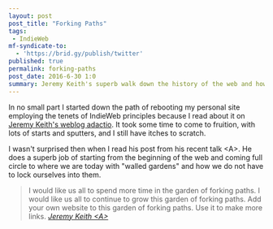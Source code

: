 ```yaml
---
layout: post
post_title: "Forking Paths"
tags:
 - IndieWeb
mf-syndicate-to:
  - 'https://brid.gy/publish/twitter'
published: true
permalink: forking-paths
post_date: 2016-6-30 1:0
summary: Jeremy Keith's superb walk down the history of the web and how to get from a walled garden to a forking path.
---
```

In no small part I started down the path of rebooting my personal site employing the tenets of IndieWeb principles because I read about it on [Jeremy Keith's weblog adactio](https://adactio.com/). It took some time to come to fruition, with lots of starts and sputters, and I still have itches to scratch.

I wasn't surprised then when I read his post from his recent talk &lt;A&gt;. He does a superb job of starting from the beginning of the web and coming full circle to where we are today with "walled gardens" and how we do not have to lock ourselves into them.


<blockquote>
I would like us all to spend more time in the garden of forking paths. I would like us all to continue to grow this garden of forking paths. Add your own website to this garden of forking paths. Use it to make more links.
<cite><a href="https://adactio.com/articles/10887">Jeremy Keith &lt;A&gt;
 </a></cite>
</blockquote>
